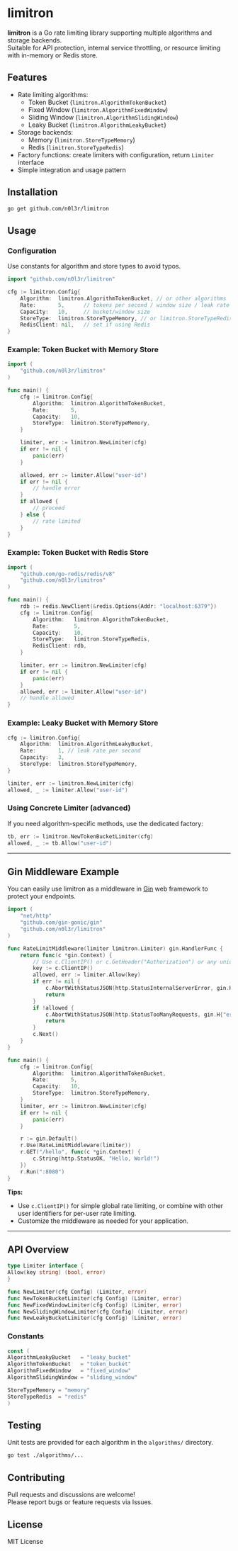 # limitron

**limitron** is a Go rate limiting library supporting multiple algorithms and storage backends.  
Suitable for API protection, internal service throttling, or resource limiting with in-memory or Redis store.

## Features

- Rate limiting algorithms:
    - Token Bucket (`limitron.AlgorithmTokenBucket`)
    - Fixed Window (`limitron.AlgorithmFixedWindow`)
    - Sliding Window (`limitron.AlgorithmSlidingWindow`)
    - Leaky Bucket (`limitron.AlgorithmLeakyBucket`)
- Storage backends:
    - Memory (`limitron.StoreTypeMemory`)
    - Redis (`limitron.StoreTypeRedis`)
- Factory functions: create limiters with configuration, return `Limiter` interface
- Simple integration and usage pattern

## Installation

```sh
go get github.com/n0l3r/limitron
```

## Usage

### Configuration

Use constants for algorithm and store types to avoid typos.

```go
import "github.com/n0l3r/limitron"

cfg := limitron.Config{
    Algorithm:  limitron.AlgorithmTokenBucket, // or other algorithms
    Rate:       5,      // tokens per second / window size / leak rate
    Capacity:   10,     // bucket/window size
    StoreType:  limitron.StoreTypeMemory, // or limitron.StoreTypeRedis
    RedisClient: nil,   // set if using Redis
}
```

### Example: Token Bucket with Memory Store

```go
import (
    "github.com/n0l3r/limitron"
)

func main() {
    cfg := limitron.Config{
        Algorithm:  limitron.AlgorithmTokenBucket,
        Rate:       5,
        Capacity:   10,
        StoreType:  limitron.StoreTypeMemory,
    }

    limiter, err := limitron.NewLimiter(cfg)
    if err != nil {
        panic(err)
    }

    allowed, err := limiter.Allow("user-id")
    if err != nil {
        // handle error
    }
    if allowed {
        // proceed
    } else {
        // rate limited
    }
}
```

### Example: Token Bucket with Redis Store

```go
import (
    "github.com/go-redis/redis/v8"
    "github.com/n0l3r/limitron"
)

func main() {
    rdb := redis.NewClient(&redis.Options{Addr: "localhost:6379"})
    cfg := limitron.Config{
        Algorithm:   limitron.AlgorithmTokenBucket,
        Rate:        5,
        Capacity:    10,
        StoreType:   limitron.StoreTypeRedis,
        RedisClient: rdb,
    }

    limiter, err := limitron.NewLimiter(cfg)
    if err != nil {
        panic(err)
    }
    allowed, err := limiter.Allow("user-id")
    // handle allowed
}
```

### Example: Leaky Bucket with Memory Store

```go
cfg := limitron.Config{
    Algorithm:  limitron.AlgorithmLeakyBucket,
    Rate:       1, // leak rate per second
    Capacity:   3,
    StoreType:  limitron.StoreTypeMemory,
}

limiter, err := limitron.NewLimiter(cfg)
allowed, _ := limiter.Allow("user-id")
```

### Using Concrete Limiter (advanced)

If you need algorithm-specific methods, use the dedicated factory:

```go
tb, err := limitron.NewTokenBucketLimiter(cfg)
allowed, _ := tb.Allow("user-id")
```

---

## Gin Middleware Example

You can easily use limitron as a middleware in [Gin](https://github.com/gin-gonic/gin) web framework to protect your endpoints.

```go
import (
    "net/http"
    "github.com/gin-gonic/gin"
    "github.com/n0l3r/limitron"
)

func RateLimitMiddleware(limiter limitron.Limiter) gin.HandlerFunc {
    return func(c *gin.Context) {
        // Use c.ClientIP() or c.GetHeader("Authorization") or any unique key per user
        key := c.ClientIP() 
        allowed, err := limiter.Allow(key)
        if err != nil {
            c.AbortWithStatusJSON(http.StatusInternalServerError, gin.H{"error": err.Error()})
            return
        }
        if !allowed {
            c.AbortWithStatusJSON(http.StatusTooManyRequests, gin.H{"error": "rate limit exceeded"})
            return
        }
        c.Next()
    }
}

func main() {
    cfg := limitron.Config{
        Algorithm:  limitron.AlgorithmTokenBucket,
        Rate:       5,
        Capacity:   10,
        StoreType:  limitron.StoreTypeMemory,
    }
    limiter, err := limitron.NewLimiter(cfg)
    if err != nil {
        panic(err)
    }

    r := gin.Default()
    r.Use(RateLimitMiddleware(limiter))
    r.GET("/hello", func(c *gin.Context) {
        c.String(http.StatusOK, "Hello, World!")
    })
    r.Run(":8080")
}
```

**Tips:**
- Use `c.ClientIP()` for simple global rate limiting, or combine with other user identifiers for per-user rate limiting.
- Customize the middleware as needed for your application.

---

## API Overview

```go
type Limiter interface {
Allow(key string) (bool, error)
}

func NewLimiter(cfg Config) (Limiter, error)
func NewTokenBucketLimiter(cfg Config) (Limiter, error)
func NewFixedWindowLimiter(cfg Config) (Limiter, error)
func NewSlidingWindowLimiter(cfg Config) (Limiter, error)
func NewLeakyBucketLimiter(cfg Config) (Limiter, error)
```

### Constants

```go
const (
AlgorithmLeakyBucket   = "leaky_bucket"
AlgorithmTokenBucket   = "token_bucket"
AlgorithmFixedWindow   = "fixed_window"
AlgorithmSlidingWindow = "sliding_window"

StoreTypeMemory = "memory"
StoreTypeRedis  = "redis"
)
```

## Testing

Unit tests are provided for each algorithm in the `algorithms/` directory.

```sh
go test ./algorithms/...
```

## Contributing

Pull requests and discussions are welcome!  
Please report bugs or feature requests via Issues.

## License

MIT License